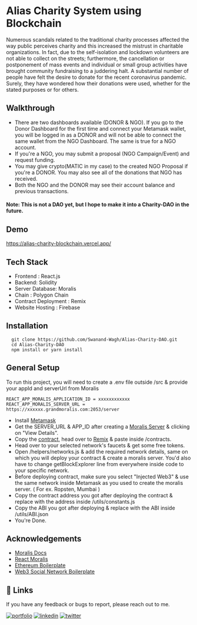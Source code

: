 # Alias Charity System using Blockchain

Numerous scandals related to the traditional charity processes affected the
way public perceives charity and this increased the mistrust in charitable organizations.
In fact, due to the self-isolation and lockdown volunteers are not able to collect on
the streets; furthermore, the cancellation or postponement of mass events and
individual or small group activities have brought community fundraising to a
juddering halt. A substantial number of people have felt the desire to donate for
the recent coronavirus pandemic. Surely, they have wondered how their donations
were used, whether for the stated purposes or for others.

## Walkthrough

- There are two dashboards available (DONOR & NGO). If you go to the Donor Dashboard for the first time and connect your Metamask wallet, you will be logged in as a DONOR and will not be able to connect the same wallet from the NGO Dashboard. The same is true for a NGO account.
- If you're a NGO, you may submit a proposal (NGO Campaign/Event) and request funding.
- You may give crypto(MATIC in my case) to the created NGO Proposal if you're a DONOR. You may also see all of the donations that NGO has received.
- Both the NGO and the DONOR may see their account balance and previous transactions.
#### **Note:** This is not a DAO yet, but I hope to make it into a Charity-DAO in the future.

## Demo
https://alias-charity-blockchain.vercel.app/

## Tech Stack

- Frontend : React.js
- Backend: Solidity
- Server Database: Moralis
- Chain : Polygon Chain
- Contract Deployment : Remix
- Website Hosting : Firebase


## Installation

```
  git clone https://github.com/Swanand-Wagh/Alias-Charity-DAO.git
  cd Alias-Charity-DAO
  npm install or yarn install
```

## General Setup
To run this project, you will need to create a .env file outside /src & provide your appId and serverUrl from Moralis

```
REACT_APP_MORALIS_APPLICATION_ID = xxxxxxxxxxxx
REACT_APP_MORALIS_SERVER_URL = https://xxxxxx.grandmoralis.com:2053/server
```

- Install [Metamask](https://metamask.io/)
- Get the SERVER_URL & APP_ID after creating a [Moralis Server](https://admin.moralis.io/servers) & clicking on "View Details".
- Copy the [contract](https://github.com/Swanand-Wagh/Alias-Charity-DAO/blob/master/smart_contract/Charity.sol), head over to [Remix](https://remix.ethereum.org/) & paste inside /contracts. 
- Head over to your selected network's faucets & get some free tokens.
- Open /helpers/networks.js & add the required network details, same on which you will deploy your contract & create a moralis server. You'd also have to change getBlockExplorer line from everywhere inside code to your specific network.
- Before deploying contract, make sure you select "Injected Web3" & use the same network inside Metamask as you used to create the moralis server. ( For ex. Ropsten, Mumbai )
- Copy the contract address you got after deploying the contract & replace with the address inside /utils/constants.js
- Copy the ABI you got after deploying & replace with the ABI inside /utils/ABI.json
- You're Done.

## Acknowledgements

 - [Moralis Docs](https://docs.moralis.io/introduction/readme)
 - [React Moralis](https://github.com/MoralisWeb3/react-moralis)
 - [Ethereum Boilerplate](https://github.com/ethereum-boilerplate/ethereum-boilerplate)
 - [Web3 Social Network Boilerplate](https://github.com/ethereum-boilerplate/web3-social-network-boilerplate)

## 🔗 Links
If you have any feedback or bugs to report, please reach out to me.

[![portfolio](https://img.shields.io/badge/my_portfolio-000?style=for-the-badge&logo=ko-fi&logoColor=white)](https://swanandwagh.netlify.app/)
[![linkedin](https://img.shields.io/badge/linkedin-0A66C2?style=for-the-badge&logo=linkedin&logoColor=white)](https://www.linkedin.com/in/swanandwagh1208/)
[![twitter](https://img.shields.io/badge/twitter-1DA1F2?style=for-the-badge&logo=twitter&logoColor=white)](https://twitter.com/SwanandWagh1)

